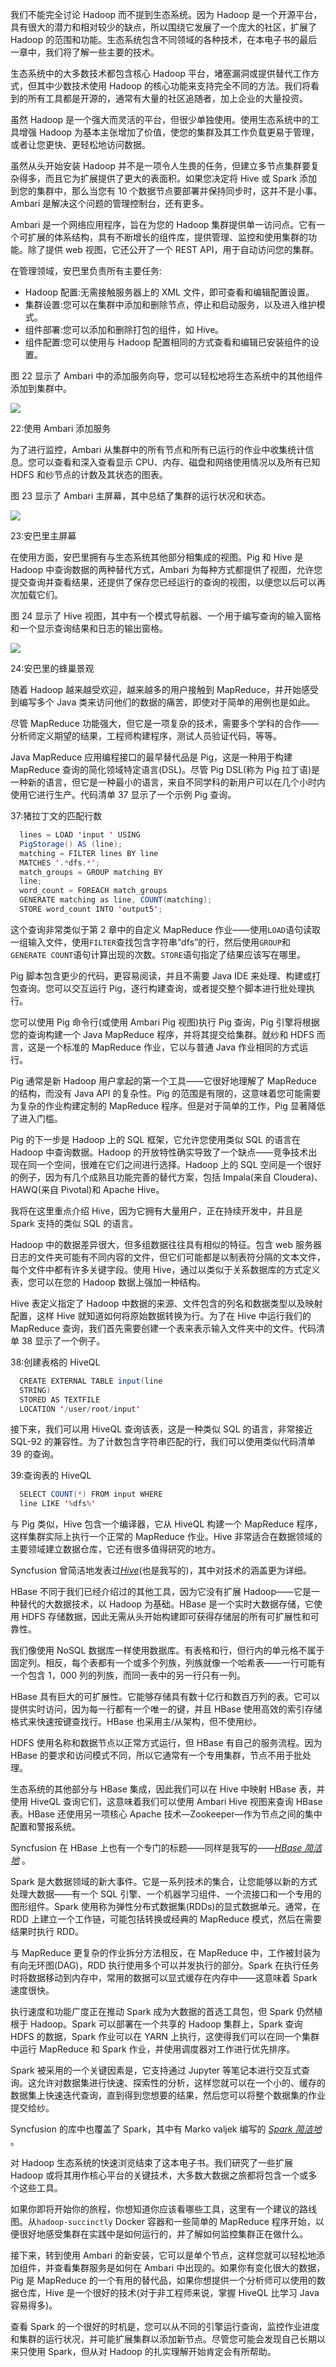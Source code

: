 我们不能完全讨论 Hadoop 而不提到生态系统。因为 Hadoop 是一个开源平台，具有很大的潜力和相对较少的缺点，所以围绕它发展了一个庞大的社区，扩展了 Hadoop 的范围和功能。生态系统包含不同领域的各种技术，在本电子书的最后一章中，我们将了解一些主要的技术。

生态系统中的大多数技术都包含核心 Hadoop 平台，堵塞漏洞或提供替代工作方式，但其中少数技术使用 Hadoop 的核心功能来支持完全不同的方法。我们将看到的所有工具都是开源的，通常有大量的社区追随者，加上企业的大量投资。

虽然 Hadoop 是一个强大而灵活的平台，但很少单独使用。使用生态系统中的工具增强 Hadoop 为基本主张增加了价值，使您的集群及其工作负载更易于管理，或者让您更快、更轻松地访问数据。

虽然从头开始安装 Hadoop 并不是一项令人生畏的任务，但建立多节点集群要复杂得多，而且它为扩展提供了更大的表面积。如果您决定将 Hive 或 Spark 添加到您的集群中，那么当您有 10 个数据节点要部署并保持同步时，这并不是小事。Ambari 是解决这个问题的管理控制台，还有更多。

Ambari 是一个网络应用程序，旨在为您的 Hadoop 集群提供单一访问点。它有一个可扩展的体系结构，具有不断增长的组件库，提供管理、监控和使用集群的功能。除了提供 web 视图，它还公开了一个 REST API，用于自动访问您的集群。

在管理领域，安巴里负责所有主要任务:

*   Hadoop 配置:无需接触服务器上的 XML 文件，即可查看和编辑配置设置。
*   集群设置:您可以在集群中添加和删除节点，停止和启动服务，以及进入维护模式。
*   组件部署:您可以添加和删除打包的组件，如 Hive。
*   组件配置:您可以使用与 Hadoop 配置相同的方式查看和编辑已安装组件的设置。

图 22 显示了 Ambari 中的添加服务向导，您可以轻松地将生态系统中的其他组件添加到集群中。

![](../images/00026.jpeg)

 22:使用 Ambari 添加服务

为了进行监控，Ambari 从集群中的所有节点和所有已运行的作业中收集统计信息。您可以查看和深入查看显示 CPU、内存、磁盘和网络使用情况以及所有已知 HDFS 和纱节点的计数及其状态的图表。

图 23 显示了 Ambari 主屏幕，其中总结了集群的运行状况和状态。

![](../images/00027.jpeg)

 23:安巴里主屏幕

在使用方面，安巴里拥有与生态系统其他部分相集成的视图。Pig 和 Hive 是 Hadoop 中查询数据的两种替代方式，Ambari 为每种方式都提供了视图，允许您提交查询并查看结果，还提供了保存您已经运行的查询的视图，以便您以后可以再次加载它们。

图 24 显示了 Hive 视图，其中有一个模式导航器、一个用于编写查询的输入窗格和一个显示查询结果和日志的输出窗格。

![](../images/00028.jpeg)

 24:安巴里的蜂巢景观

随着 Hadoop 越来越受欢迎，越来越多的用户接触到 MapReduce，并开始感受到编写多个 Java 类来访问他们的数据的痛苦，即使对于简单的用例也是如此。

尽管 MapReduce 功能强大，但它是一项复杂的技术，需要多个学科的合作——分析师定义期望的结果，工程师构建程序，测试人员验证代码，等等。

Java MapReduce 应用编程接口的最早替代品是 Pig，这是一种用于构建 MapReduce 查询的简化领域特定语言(DSL)。尽管 Pig DSL(称为 Pig 拉丁语)是一种新的语言，但它是一种最小的语言，来自不同学科的新用户可以在几个小时内使用它进行生产。代码清单 37 显示了一个示例 Pig 查询。

 37:猪拉丁文的匹配行数

```java
  lines = LOAD 'input ' USING
  PigStorage() AS (line);
  matching = FILTER lines BY line
  MATCHES '.*dfs.*'; 
  match_groups = GROUP matching BY
  line;
  word_count = FOREACH match_groups
  GENERATE matching as line, COUNT(matching);  
  STORE word_count INTO 'output5';

```

这个查询非常类似于第 2 章中的自定义 MapReduce 作业——使用`LOAD`语句读取一组输入文件，使用`FILTER`查找包含字符串“dfs”的行，然后使用`GROUP`和`GENERATE COUNT`语句计算出现的次数。`STORE`语句指定了结果应该写在哪里。

Pig 脚本包含更少的代码，更容易阅读，并且不需要 Java IDE 来处理、构建或打包查询。您可以交互运行 Pig，逐行构建查询，或者提交整个脚本进行批处理执行。

您可以使用 Pig 命令行(或使用 Ambari Pig 视图)执行 Pig 查询，Pig 引擎将根据您的查询构建一个 Java MapReduce 程序，并将其提交给集群。就纱和 HDFS 而言，这是一个标准的 MapReduce 作业，它以与普通 Java 作业相同的方式运行。

Pig 通常是新 Hadoop 用户拿起的第一个工具——它很好地理解了 MapReduce 的结构，而没有 Java API 的复杂性。Pig 的范围是有限的，这意味着您可能需要为复杂的作业构建定制的 MapReduce 程序。但是对于简单的工作，Pig 显著降低了进入门槛。

Pig 的下一步是 Hadoop 上的 SQL 框架，它允许您使用类似 SQL 的语言在 Hadoop 中查询数据。Hadoop 的开放特性确实导致了一个缺点——竞争技术出现在同一个空间，很难在它们之间进行选择。Hadoop 上的 SQL 空间是一个很好的例子，因为有几个成熟且功能完善的替代方案，包括 Impala(来自 Cloudera)、HAWQ(来自 Pivotal)和 Apache Hive。

我将在这里重点介绍 Hive，因为它拥有大量用户，正在持续开发中，并且是 Spark 支持的类似 SQL 的语言。

Hadoop 中的数据差异很大，但多组数据往往具有相似的特征。包含 web 服务器日志的文件夹可能有不同内容的文件，但它们可能都是以制表符分隔的文本文件，每个文件中都有许多关键字段。使用 Hive，通过以类似于关系数据库的方式定义表，您可以在您的 Hadoop 数据上强加一种结构。

Hive 表定义指定了 Hadoop 中数据的来源、文件包含的列名和数据类型以及映射配置，这样 Hive 就知道如何将原始数据转换为行。为了在 Hive 中运行我们的 MapReduce 查询，我们首先需要创建一个表来表示输入文件夹中的文件。代码清单 38 显示了一个例子。

 38:创建表格的 HiveQL

```java
  CREATE EXTERNAL TABLE input(line
  STRING)
  STORED AS TEXTFILE
  LOCATION '/user/root/input'

```

接下来，我们可以用 HiveQL 查询该表，这是一种类似 SQL 的语言，非常接近 SQL-92 的兼容性。为了计数包含字符串匹配的行，我们可以使用类似代码清单 39 的查询。

 39:查询表的 HiveQL

```java
  SELECT COUNT(*) FROM input WHERE
  line LIKE '%dfs%'

```

与 Pig 类似，Hive 包含一个编译器，它从 HiveQL 构建一个 MapReduce 程序，这样集群实际上执行一个正常的 MapReduce 作业。Hive 非常适合在数据领域的主要领域建立数据仓库，它还有很多值得研究的地方。

Syncfusion 曾简洁地发表过[*Hive*](https://www.syncfusion.com/resources/techportal/details/ebooks/Hive-Succinctly)(也是我写的)，其中对技术的涵盖更为详细。

HBase 不同于我们已经介绍过的其他工具，因为它没有扩展 Hadoop——它是一种替代的大数据技术，以 Hadoop 为基础。HBase 是一个实时大数据存储，它使用 HDFS 存储数据，因此无需从头开始构建即可获得存储层的所有可扩展性和可靠性。

我们像使用 NoSQL 数据库一样使用数据库。有表格和行，但行内的单元格不属于固定列。相反，每个表都有一个或多个列族，列族就像一个哈希表——一行可能有一个包含 1，000 列的列族，而同一表中的另一行只有一列。

HBase 具有巨大的可扩展性。它能够存储具有数十亿行和数百万列的表。它可以提供实时访问，因为每一行都有一个唯一的键，并且 HBase 使用高效的索引存储格式来快速按键查找行。HBase 也采用主/从架构，但不使用纱。

HDFS 使用名称和数据节点以正常方式运行，但 HBase 有自己的服务流程。因为 HBase 的要求和访问模式不同，所以它通常有一个专用集群，节点不用于批处理。

生态系统的其他部分与 HBase 集成，因此我们可以在 Hive 中映射 HBase 表，并使用 HiveQL 查询它们，这意味着我们可以使用 Ambari Hive 视图来查询 HBase 表。HBase 还使用另一项核心 Apache 技术—Zookeeper—作为节点之间的集中配置和警报系统。

Syncfusion 在 HBase 上也有一个专门的标题——同样是我写的——[*HBase 简洁地*](https://www.syncfusion.com/resources/techportal/details/ebooks/hbase) 。

Spark 是大数据领域的新大事件。它是一系列技术的集合，让您能够以新的方式处理大数据——有一个 SQL 引擎、一个机器学习组件、一个流接口和一个专用的图形组件。Spark 使用称为弹性分布式数据集(RDDs)的显式数据单元。通常，在 RDD 上建立一个工作链，可能包括转换或经典的 MapReduce 模式，然后在需要结果时执行 RDD。

与 MapReduce 更复杂的作业拆分方法相反，在 MapReduce 中，工作被封装为有向无环图(DAG)，RDD 执行使用多个可以并发执行的部分。Spark 在执行任务时将数据移动到内存中，常用的数据可以显式缓存在内存中——这意味着 Spark 速度很快。

执行速度和功能广度正在推动 Spark 成为大数据的首选工具包，但 Spark 仍然植根于 Hadoop。Spark 可以部署在一个共享的 Hadoop 集群上，Spark 查询 HDFS 的数据，Spark 作业可以在 YARN 上执行，这使得我们可以在同一个集群中运行 MapReduce 和 Spark 作业，并使用调度器对工作进行优先排序。

Spark 被采用的一个关键因素是，它支持通过 Jupyter 等笔记本进行交互式查询。这允许对数据集进行快速、探索性的分析，这样您就可以在一个小的、缓存的数据集上快速迭代查询，直到得到您想要的结果，然后您可以将整个数据集的作业提交给纱。

Syncfusion 的库中也覆盖了 Spark，其中有 Marko valjek 编写的 [*Spark 简洁地*](https://www.syncfusion.com/resources/techportal/details/ebooks/spark) 。

对 Hadoop 生态系统的快速浏览结束了这本电子书。我们研究了一些扩展 Hadoop 或将其用作核心平台的关键技术，大多数大数据之旅都将包含一个或多个这些工具。

如果你即将开始你的旅程，你想知道你应该看哪些工具，这里有一个建议的路线图。从`hadoop-succinctly` Docker 容器和一些简单的 MapReduce 程序开始，以便很好地感受集群在实践中是如何运行的，并了解如何监控集群正在做什么。

接下来，转到使用 Ambari 的新安装，它可以是单个节点，这样您就可以轻松地添加组件，并查看集群服务是如何在 Ambari 中出现的。如果你有变化很大的数据，Pig 是 MapReduce 的一个有用的替代品，如果你想提供一个分析师可以使用的数据仓库，Hive 是一个很好的技术(对于非工程师来说，掌握 HiveQL 比学习 Java 容易得多)。

查看 Spark 的一个很好的时机是，您可以从不同的引擎运行查询，监控作业进度和集群的运行状况，并可能扩展集群以添加新节点。尽管您可能会发现自己长期以来只使用 Spark，但从对 Hadoop 的扎实理解开始肯定会有所帮助。